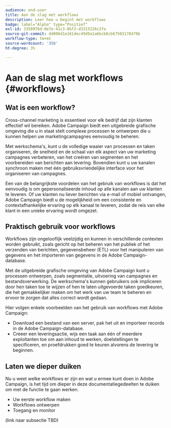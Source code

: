 ```yaml
---
audience: end-user
title: Aan de slag met workflows
description: Leer hoe u begint met workflows
badge: label="Alpha" type="Positief"
exl-id: 3358976d-0e7e-41c3-8bf2-d3315226c2fa
source-git-commit: dd006d1e161dec49d9a1a6bcb8cb67503178479b
workflow-type: tm+mt
source-wordcount: '358'
ht-degree: 3%

---
```


# Aan de slag met workflows {#workflows}

## Wat is een workflow?

Cross-channel marketing is essentieel voor elk bedrijf dat zijn klanten effectief wil bereiken. Adobe Campaign biedt een uitgebreide grafische omgeving die u in staat stelt complexe processen te ontwerpen die u kunnen helpen uw marketingcampagnes eenvoudig te beheren.

Met werkschema&#39;s, kunt u de volledige waaier van processen en taken organiseren, de snelheid en de schaal van elk aspect van uw marketing campagnes verbeteren, van het creëren van segmenten en het voorbereiden van berichten aan levering. Bovendien kunt u uw kanalen synchroon maken met één gebruiksvriendelijke interface voor het organiseren van campagnes.

Een van de belangrijkste voordelen van het gebruik van workflows is dat het eenvoudig is om gepersonaliseerde inhoud op alle kanalen aan uw klanten te leveren. Of uw klanten nu liever berichten via e-mail of mobiel ontvangen, Adobe Campaign biedt u de mogelijkheid om een consistente en contextafhankelijke ervaring op elk kanaal te leveren, zodat de reis van elke klant in een unieke ervaring wordt omgezet.

## Praktisch gebruik voor workflows

Workflows zijn ongelooflijk veelzijdig en kunnen in verschillende contexten worden gebruikt, zoals gericht op het beheren van het publiek of het verzenden van berichten, gegevensbeheer (ETL) voor het manipuleren van gegevens en het importeren van gegevens in de Adobe Campaign-database.

Met de uitgebreide grafische omgeving van Adobe Campaign kunt u processen ontwerpen, zoals segmentatie, uitvoering van campagnes en bestandsverwerking. De werkschema&#39;s kunnen gebruikers ook impliceren door hen taken toe te wijzen of hen te laten uitgevoerde taken goedkeuren, die het gemakkelijker maken om het werk van uw team te beheren en ervoor te zorgen dat alles correct wordt gedaan.

Hier volgen enkele voorbeelden van het gebruik van workflows met Adobe Campaign:

* Download een bestand van een server, pak het uit en importeer records in de Adobe Campaign-database.
* Creeer een leveringsactie, wijs een taak aan één of meerdere exploitanten toe om aan inhoud te werken, doelstellingen te specificeren, en proefdrukken goed te keuren alvorens de levering te beginnen.

## Laten we dieper duiken

Nu u weet welke workflows er zijn en wat u ermee kunt doen in Adobe Campaign, is het tijd om dieper in deze documentatiegedeelten te duiken om met de functie te gaan werken.

* Uw eerste workflow maken
* Workflows ontwerpen
* Toegang en monitor

(link naar subsectie TBD)
